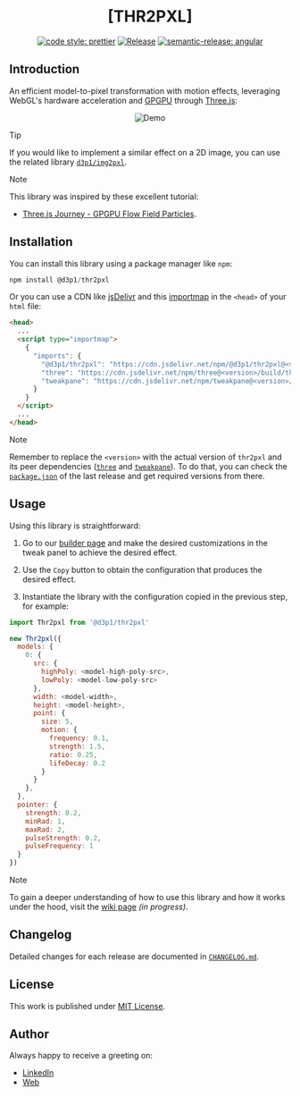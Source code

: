 <div align=center>

# [THR2PXL]

[![code style: prettier](https://img.shields.io/badge/code_style-prettier-ff69b4.svg)](https://github.com/prettier/prettier)
[![Release](https://github.com/d3p1/thr2pxl/actions/workflows/release.yml/badge.svg)](https://github.com/d3p1/thr2pxl/actions/workflows/release.yml)
[![semantic-release: angular](https://img.shields.io/badge/semantic--release-angular-e10079?logo=semantic-release)](https://github.com/semantic-release/semantic-release)

</div>

## Introduction

An efficient model-to-pixel transformation with motion effects, leveraging WebGL's hardware acceleration and [GPGPU](https://en.wikipedia.org/wiki/General-purpose_computing_on_graphics_processing_units) through [Three.js](https://threejs.org/):

<div align="center">

![Demo](https://raw.githubusercontent.com/d3p1/thr2pxl/main/doc/media/demo.gif)

</div>

> [!TIP]
> If you would like to implement a similar effect on a 2D image, you can use the related library [`d3p1/img2pxl`](https://github.com/d3p1/img2pxl).

> [!NOTE]
> This library was inspired by these excellent tutorial:
> - [Three.js Journey - GPGPU Flow Field Particles](https://threejs-journey.com/lessons/gpgpu-flow-field-particles-shaders).

## Installation

You can install this library using a package manager like `npm`:

```javascript
npm install @d3p1/thr2pxl
```

Or you can use a CDN like [jsDelivr](https://www.jsdelivr.com/) and this [importmap](https://developer.mozilla.org/en-US/docs/Web/HTML/Reference/Elements/script/type/importmap) in the `<head>` of your `html` file:

```html
<head>
  ...
  <script type="importmap">
    {
      "imports": {
        "@d3p1/thr2pxl": "https://cdn.jsdelivr.net/npm/@d3p1/thr2pxl@<version>/dist/thr2pxl.min.js",
        "three": "https://cdn.jsdelivr.net/npm/three@<version>/build/three.module.min.js",
        "tweakpane": "https://cdn.jsdelivr.net/npm/tweakpane@<version>/dist/tweakpane.min.js"
      }
    }
  </script>
  ...
</head>
```

> [!NOTE]
> Remember to replace the `<version>` with the actual version of `thr2pxl` and its peer dependencies ([`three`](https://github.com/mrdoob/three.js) and [`tweakpane`](https://github.com/cocopon/tweakpane)). To do that, you can check the [`package.json`](https://github.com/d3p1/thr2pxl/blob/main/package.json) of the last release and get required versions from there.

## Usage

Using this library is straightforward:

1. Go to our [builder page](https://d3p1.github.io/thr2pxl/) and make the desired customizations in the tweak panel to achieve the desired effect.

2. Use the `Copy` button to obtain the configuration that produces the desired effect.

3. Instantiate the library with the configuration copied in the previous step, for example:

```javascript
import Thr2pxl from '@d3p1/thr2pxl'

new Thr2pxl({
  models: {
    0: {
      src: {
        highPoly: <model-high-poly-src>,
        lowPoly: <model-low-poly-src>
      },
      width: <model-width>,
      height: <model-height>,
      point: {
        size: 5,
        motion: {
          frequency: 0.1,
          strength: 1.5,
          ratio: 0.25,
          lifeDecay: 0.2
        }
      }
    },
  },
  pointer: {
    strength: 0.2,
    minRad: 1,
    maxRad: 2,
    pulseStrength: 0.2,
    pulseFrequency: 1
  }
})
```

> [!NOTE]
> To gain a deeper understanding of how to use this library and how it works under the hood, visit the [wiki page](https://github.com/d3p1/thr2pxl/wiki) _(in progress)_.

## Changelog

Detailed changes for each release are documented in [`CHANGELOG.md`](./CHANGELOG.md).

## License

This work is published under [MIT License](./LICENSE).

## Author

Always happy to receive a greeting on:

- [LinkedIn](https://www.linkedin.com/in/cristian-marcelo-de-picciotto/)
- [Web](https://d3p1.dev/)